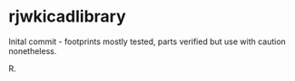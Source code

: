 # rjwkicadlibrary

Inital commit - footprints mostly tested, parts verified but use with caution nonetheless.

R.
